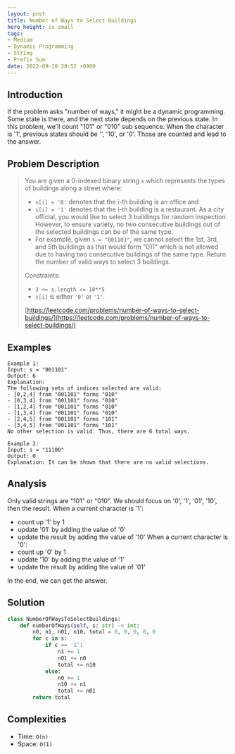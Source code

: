 ```yaml
---
layout: post
title: Number of Ways to Select Buildings
hero_height: is-small
tags:
- Medium
- Dynamic Programming
- String
- Prefix Sum
date: 2022-09-10 20:52 +0900
---
```

## Introduction
If the problem asks "number of ways," it might be a dynamic programming.
Some state is there, and the next state depends on the previous state.
In this problem, we'll count "101" or "010" sub sequence.
When the character is '1', previous states should be '', '10', or '0'.
Those are counted and lead to the answer.

## Problem Description
> You are given a 0-indexed binary string `s` which represents the types of buildings along a street where:
> - `s[i] = '0'` denotes that the i-th building is an office and
> - `s[i] = '1'` denotes that the i-th building is a restaurant.
> As a city official, you would like to select 3 buildings for random inspection.
> However, to ensure variety, no two consecutive buildings out of the selected buildings can be of the same type.
> - For example, given `s = "001101"`, we cannot select the 1st, 3rd, and 5th buildings
>   as that would form "011" which is not allowed due to having two consecutive buildings of the same type.
> Return the number of valid ways to select 3 buildings.
>
> Constraints:
> - `3 <= s.length <= 10**5`
> - `s[i]` is either `'0'` or `'1'`.
>
> [https://leetcode.com/problems/number-of-ways-to-select-buildings/](https://leetcode.com/problems/number-of-ways-to-select-buildings/)

## Examples
```
Example 1:
Input: s = "001101"
Output: 6
Explanation: 
The following sets of indices selected are valid:
- [0,2,4] from "001101" forms "010"
- [0,3,4] from "001101" forms "010"
- [1,2,4] from "001101" forms "010"
- [1,3,4] from "001101" forms "010"
- [2,4,5] from "001101" forms "101"
- [3,4,5] from "001101" forms "101"
No other selection is valid. Thus, there are 6 total ways.
```

```
Example 2:
Input: s = "11100"
Output: 0
Explanation: It can be shown that there are no valid selections.
```

## Analysis
Only valid strings are "101" or "010".
We should focus on '0', '1', '01', '10', then the result.
When a current character is '1':
- count up '1' by 1
- update '01' by adding the value of '0'
- update the result by adding the value of '10'
When a current character is '0':
- count up '0' by 1
- update '10' by adding the value of '1'
- update the result by adding the value of '01'

In the end, we can get the answer.


## Solution
```python
class NumberOfWaysToSelectBuildings:
    def numberOfWays(self, s: str) -> int:
        n0, n1, n01, n10, total = 0, 0, 0, 0, 0
        for c in s:
            if c == '1':
                n1 += 1
                n01 += n0
                total += n10
            else:
                n0 += 1
                n10 += n1
                total += n01
        return total
```

## Complexities
- Time: `O(n)`
- Space: `O(1)`
